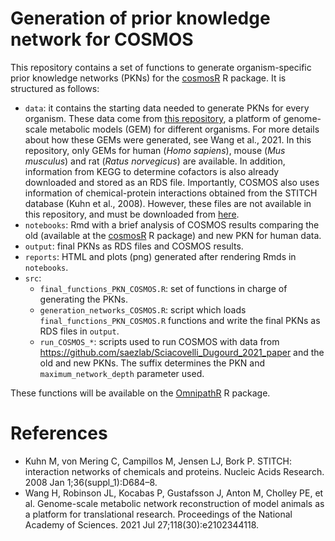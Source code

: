 # Generation of prior knowledge network for COSMOS

This repository contains a set of functions to generate organism-specific prior knowledge networks (PKNs) for the [cosmosR](https://www.bioconductor.org/packages/release/bioc/html/cosmosR.html) R package. It is structured as follows: 

* `data`: it contains the starting data needed to generate PKNs for every organism. These data come from [this repository](https://github.com/SysBioChalmers/), a platform of genome-scale metabolic models (GEM) for different organisms. For more details about how these GEMs were generated, see Wang et al., 2021. In this repository, only GEMs for human (_Homo sapiens_), mouse (_Mus musculus_) and rat (_Ratus norvegicus_) are available. In addition, information from KEGG to determine cofactors is also already downloaded and stored as an RDS file. Importantly, COSMOS also uses information of chemical-protein interactions obtained from the STITCH database (Kuhn et al., 2008). However, these files are not available in this repository, and must be downloaded from [here](http://stitch.embl.de/). 
* `notebooks`: Rmd with a brief analysis of COSMOS results comparing the old (available at the [cosmosR](https://www.bioconductor.org/packages/release/bioc/html/cosmosR.html) R package) and new PKN for human data. 
* `output`: final PKNs as RDS files and COSMOS results. 
* `reports`: HTML and plots (png) generated after rendering Rmds in `notebooks`. 
* `src`: 
    * `final_functions_PKN_COSMOS.R`: set of functions in charge of generating the PKNs. 
    * `generation_networks_COSMOS.R`: script which loads `final_functions_PKN_COSMOS.R` functions and write the final PKNs as RDS files in `output`. 
    * `run_COSMOS_*`: scripts used to run COSMOS with data from <https://github.com/saezlab/Sciacovelli_Dugourd_2021_paper> and the old and new PKNs. The suffix determines the PKN and `maximum_network_depth` parameter used. 

These functions will be available on the [OmnipathR](https://bioconductor.org/packages/release/bioc/html/OmnipathR.html) R package.  

# References

* Kuhn M, von Mering C, Campillos M, Jensen LJ, Bork P. STITCH: interaction networks of chemicals and proteins. Nucleic Acids Research. 2008 Jan 1;36(suppl_1):D684–8.
* Wang H, Robinson JL, Kocabas P, Gustafsson J, Anton M, Cholley PE, et al. Genome-scale metabolic network reconstruction of model animals as a platform for translational research. Proceedings of the National Academy of Sciences. 2021 Jul 27;118(30):e2102344118.
